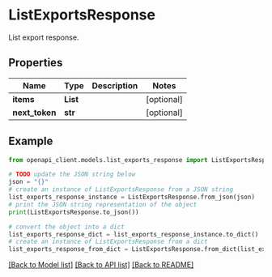 # ListExportsResponse

List export response.

## Properties

Name | Type | Description | Notes
------------ | ------------- | ------------- | -------------
**items** | **List** |  | [optional] 
**next_token** | **str** |  | [optional] 

## Example

```python
from openapi_client.models.list_exports_response import ListExportsResponse

# TODO update the JSON string below
json = "{}"
# create an instance of ListExportsResponse from a JSON string
list_exports_response_instance = ListExportsResponse.from_json(json)
# print the JSON string representation of the object
print(ListExportsResponse.to_json())

# convert the object into a dict
list_exports_response_dict = list_exports_response_instance.to_dict()
# create an instance of ListExportsResponse from a dict
list_exports_response_from_dict = ListExportsResponse.from_dict(list_exports_response_dict)
```
[[Back to Model list]](../README.md#documentation-for-models) [[Back to API list]](../README.md#documentation-for-api-endpoints) [[Back to README]](../README.md)


